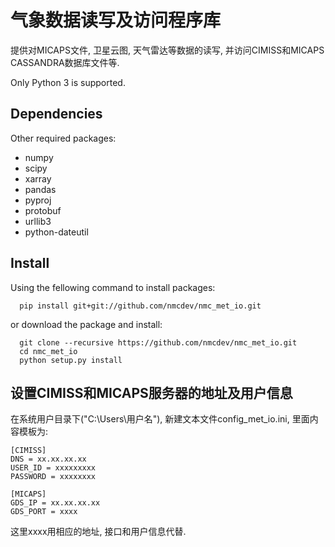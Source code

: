 # 气象数据读写及访问程序库
提供对MICAPS文件, 卫星云图, 天气雷达等数据的读写, 并访问CIMISS和MICAPS CASSANDRA数据库文件等.

Only Python 3 is supported.

## Dependencies
Other required packages:

- numpy
- scipy
- xarray
- pandas
- pyproj
- protobuf
- urllib3
- python-dateutil

## Install
Using the fellowing command to install packages:
```
  pip install git+git://github.com/nmcdev/nmc_met_io.git
```

or download the package and install:
```
  git clone --recursive https://github.com/nmcdev/nmc_met_io.git
  cd nmc_met_io
  python setup.py install
```

## 设置CIMISS和MICAPS服务器的地址及用户信息
在系统用户目录下("C:\Users\用户名"), 新建文本文件config_met_io.ini, 里面内容模板为:
```
[CIMISS]
DNS = xx.xx.xx.xx
USER_ID = xxxxxxxxx
PASSWORD = xxxxxxxx

[MICAPS]
GDS_IP = xx.xx.xx.xx
GDS_PORT = xxxx
```
这里xxxx用相应的地址, 接口和用户信息代替.